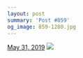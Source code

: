 ```yaml
---
layout: post
summary: 'Post #859'
og_image: 859-1280.jpg
---
```


<p>
  <time>
    <a href="/859">May 31, 2019</a>
  </time>
  <a href="/859">
    <img src="{{ site.assets_url }}/859-640.jpg" srcset="{{ site.assets_url }}/859-320.jpg 320w, {{ site.assets_url }}/859-640.jpg 640w, {{ site.assets_url }}/859-960.jpg 960w, {{ site.assets_url }}/859-1280.jpg 1280w" sizes="(min-width: 700px) 50vw, calc(100vw - 2rem)" />
  </a>
</p>
